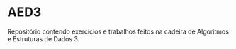 # AED3
Repositório contendo exercícios e trabalhos feitos na cadeira de Algoritmos e Estruturas de Dados 3.
